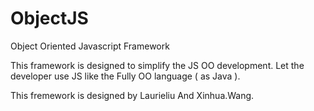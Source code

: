 # ObjectJS
Object Oriented Javascript Framework

This framework is designed to simplify the JS OO development.
Let the developer use JS like the Fully OO language ( as Java ).

This fremework is designed by Laurieliu And Xinhua.Wang.

